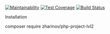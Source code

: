 [![Maintainability](https://api.codeclimate.com/v1/badges/7e5897852afc37b05dbc/maintainability)](https://codeclimate.com/github/zharinovkv/php-project-lvl2/maintainability)
[![Test Coverage](https://api.codeclimate.com/v1/badges/7e5897852afc37b05dbc/test_coverage)](https://codeclimate.com/github/zharinovkv/php-project-lvl2/test_coverage)
[![Build Status](https://travis-ci.org/zharinovkv/php-project-lvl2.svg?branch=master)](https://travis-ci.org/zharinovkv/php-project-lvl2)

Installation

composer require zharinov/php-project-lvl2


